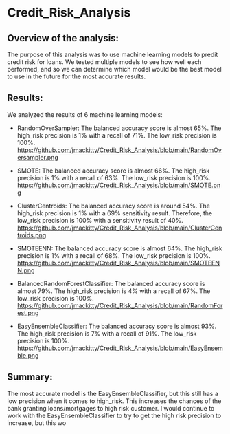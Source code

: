 # Credit_Risk_Analysis

## Overview of the analysis: 
The purpose of this analysis was to use machine learning models to predit credit risk for loans. We tested multiple models to see how well each performed, and so we can determine which model would be the best model to use in the future for the most accurate results.

## Results: 
We analyzed the results of 6 machine learning models:

* RandomOverSampler: The balanced accuracy score is almost 65%. The high_risk precision is 1% with a recall of 71%. The low_risk precision is 100%.
https://github.com/jmackitty/Credit_Risk_Analysis/blob/main/RandomOversampler.png

* SMOTE: The balanced accuracy score is almost 66%. The high_risk precision is 1% with a recall of 63%. The low_risk precision is 100%.
https://github.com/jmackitty/Credit_Risk_Analysis/blob/main/SMOTE.png

* ClusterCentroids: The balanced accuracy score is around 54%. The high_risk precision is 1% with a 69% sensitivity result. Therefore, the low_risk precision is 100% with a sensitivity result of 40%.
https://github.com/jmackitty/Credit_Risk_Analysis/blob/main/ClusterCentroids.png

* SMOTEENN: The balanced accuracy score is almost 64%. The high_risk precision is 1% with a recall of 68%. The low_risk precision is 100%.
https://github.com/jmackitty/Credit_Risk_Analysis/blob/main/SMOTEENN.png

* BalancedRandomForestClassifier: The balanced accuracy score is almost 79%. The high_risk precision is 4% with a recall of 67%. The low_risk precision is 100%.
https://github.com/jmackitty/Credit_Risk_Analysis/blob/main/RandomForest.png

* EasyEnsembleClassifier: The balanced accuracy score is almost 93%. The high_risk precision is 7% with a recall of 91%. The low_risk precision is 100%.
https://github.com/jmackitty/Credit_Risk_Analysis/blob/main/EasyEnsemble.png

## Summary: 
The most accurate model is the EasyEnsembleClassifier, but this still has a low precision when it comes to high_risk. This increases the chances of the bank granting loans/mortgages to high risk customer. I would continue to work with the EasyEnsembleClassifier to try to get the high risk precision to increase, but this wo
